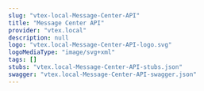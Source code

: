 ```yaml
---
slug: "vtex-local-Message-Center-API"
title: "Message Center API"
provider: "vtex.local"
description: null
logo: "vtex.local-Message-Center-API-logo.svg"
logoMediaType: "image/svg+xml"
tags: []
stubs: "vtex.local-Message-Center-API-stubs.json"
swagger: "vtex.local-Message-Center-API-swagger.json"
---
```

